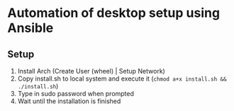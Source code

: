 # Automation of desktop setup using Ansible
## Setup
1. Install Arch (Create User (wheel) | Setup Network)
2. Copy install.sh to local system and execute it (`chmod a+x install.sh && ./install.sh`)
3. Type in sudo password when prompted
4. Wait until the installation is finished
